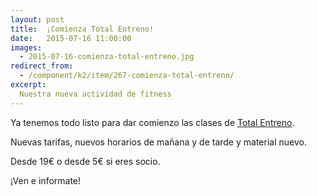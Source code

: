 ```yaml
---
layout: post
title:  ¡Comienza Total Entreno!
date:   2015-07-16 11:00:00
images:
  - 2015-07-16-comienza-total-entreno.jpg
redirect_from:
  - /component/k2/item/267-comienza-total-entreno/
excerpt:
  Nuestra nueva actividad de fitness
---
```


Ya tenemos todo listo para dar comienzo las clases de [Total Entreno](/actividades/total-entreno.html).

Nuevas tarifas, nuevos horarios de mañana y de tarde y material nuevo.

Desde 19€ o desde 5€ si eres socio.

¡Ven e informate!
